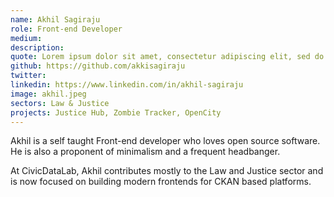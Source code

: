 ```yaml
---
name: Akhil Sagiraju
role: Front-end Developer
medium: 
description: 
quote: Lorem ipsum dolor sit amet, consectetur adipiscing elit, sed do eiusmod tempor incididunt ut labore et dolore magna aliqua.
github: https://github.com/akkisagiraju
twitter: 
linkedin: https://www.linkedin.com/in/akhil-sagiraju
image: akhil.jpeg
sectors: Law & Justice
projects: Justice Hub, Zombie Tracker, OpenCity
---
```


Akhil is a self taught Front-end developer who loves open source software. He is also a proponent of minimalism and a frequent headbanger.

At CivicDataLab, Akhil contributes mostly to the Law and Justice sector and is now focused on building modern frontends for CKAN based platforms.